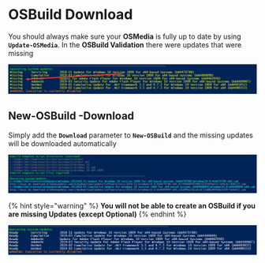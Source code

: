 # OSBuild Download

You should always make sure your **OSMedia** is fully up to date by using **`Update-OSMedia`**.  In the **OSBuild Validation** there were updates that were missing

![](../../../../.gitbook/assets/image%20%28100%29.png)

## New-OSBuild -Download

Simply add the **`Download`** parameter to **`New-OSBuild`** and the missing updates will be downloaded automatically

![](../../../../.gitbook/assets/image%20%28219%29.png)

{% hint style="warning" %}
**You will not be able to create an OSBuild if you are missing Updates \(except Optional\)**
{% endhint %}

![](../../../../.gitbook/assets/image%20%28210%29.png)

